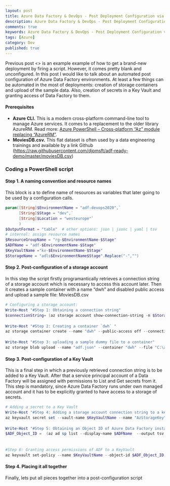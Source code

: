 ```yaml
---
layout: post
title: Azure Data Factory & DevOps - Post Deployment Configuration via Azure CLI
description: Azure Data Factory & DevOps - Post Deployment Configuration via Azure CLI
comments: true
keywords: Azure Data Factory & DevOps - Post Deployment Configuration via Azure CLI
tags: [Azure]
category: Dev
published: true 
---
```


Previous post <> is an example example of how to get a brand-new deployment by firing a script. However, it comes pretty blank and unconfigured. In this post I would like to talk about an automated post configuration of Azure Data Factory environments. At least a few things can be automated in the most of deployments: creation of storage containers and upload of the sample data. Also, creation of secrets in a Key Vault and granting access of Data Factory to them. 

#### Prerequisites
 -	**Azure CLI.** This is a modern cross-platform command-line tool to manage Azure services. It comes to a replacement to the older library AzureRM. Read more: [Azure PowerShell – Cross-platform “Az” module replacing “AzureRM”](https://azure.microsoft.com/es-es/blog/azure-powershell-cross-platform-az-module-replacing-azurerm/).
 - **MoviesDB.csv.** This flat dataset is often used by a data engineering trainings and available by a link Github (https://raw.githubusercontent.com/djpmsft/adf-ready-demo/master/moviesDB.csv)


### Coding a PowerShell script

#### Step 1. A naming convention and resource names 

This block is a to define name of resources as variables that later going to be used by a configuration calls.

```powershell
param([String]$EnvironmentName = "adf-devops2020",` 
      [String]$Stage = "dev",` 
      [String]$Location = "westeurope"`
      )
$OutputFormat = "table"  # other options: json | jsonc | yaml | tsv
# internal: assign resource names
$ResourceGroupName = "rg-$EnvironmentName-$Stage"
$ADFName = "adf-$EnvironmentName-$Stage"
$KeyVaultName ="kv-$EnvironmentName-$Stage"
$StorageName = "adls$EnvironmentName$Stage".Replace("-","")
```

#### Step 2. Post-configuration of a storage account

In this step the script firstly programantically retrieves a connection string of a storage account which is necessary to access this account later. Then it creates a sample container with a name “dwh” and disabled public access and upload a sample file: MoviesDB.csv

```powershell
# Configuring a storage account:
Write-Host "#Step 1: Obtaining a connection string"
$connectionString= (az storage account show-connection-string -n $StorageName -g $ResourceGroupName --query connectionString -o tsv)

Write-Host "#Step 2: Creating a container `dwh` "
az storage container create --name "dwh" --public-access off --connection-string $connectionString --output $OutputFormat

Write-Host "#Step 3: uploading a sample dummy file to a container"
az storage blob upload --name "adf.json" --container "dwh" --file "C:\adf-devops\adf.json" --connection-string $connectionString --no-progress --output $OutputFormat
```

#### Step 3. Post-configuration of a Key Vault

This is a final step in which a previously retrieved connection string is to be added to a Key Vault. 
After that a service principal account of a Data Factory will be assigned with permissions to List and Get secrets from it. This step is mandatory, since Azure Data Factory runs under own managed account and it has to be explicitly granted to have access to a storage of secrets.

```Powershell 
# Adding a secret to a Key Vault
Write-Host "#Step 4: Adding a storage account connection string to a key vault"
az keyvault secret set --vault-name $KeyVaultName --name "AzStorageKey" --value $connectionString --output $OutputFormat

Write-Host "#Step 5: Obtaining an Object ID of Azure Data Factory instance"
$ADF_Object_ID =  (az ad sp list --display-name $ADFName  --output tsv  --query "[].{id:objectId}")


#Step 6: Granting access permissions of ADF to a KeyVault
az keyvault set-policy --name $KeyVaultName --object-id $ADF_Object_ID --secret-permissions get list --query "{Status:properties.provisioningState}" --output $OutputFormat
```

#### Step 4. Placing it all together

Finally, lets put all pieces together into a post-configuration script **<script name>**: 


```powershell
param([String]$EnvironmentName = "adf-devops2020",` 
      [String]$Stage = "dev",` 
      [String]$Location = "westeurope"`
      )


$OutputFormat = "table"  # other options: json | jsonc | yaml | tsv


# internal: assign resource names
$ResourceGroupName = "rg-$EnvironmentName-$Stage"
$ADFName = "adf-$EnvironmentName-$Stage"
$KeyVaultName ="kv-$EnvironmentName-$Stage"
$StorageName = "adls$EnvironmentName$Stage".Replace("-","")


# Configuring a storage account:

Write-Host "#Step 1: Obtaining a connection string"
$connectionString= (az storage account show-connection-string -n $StorageName -g $ResourceGroupName --query connectionString -o tsv)

Write-Host "#Step 2: Creating a container `dwh` "
az storage container create --name "dwh" --public-access off --connection-string $connectionString --output $OutputFormat

Write-Host "#Step 3: uploading a sample dummy file to a container"
az storage blob upload --name "adf.json" --container "dwh" --file "C:\adf-devops\adf.json" --connection-string $connectionString --no-progress --output $OutputFormat


# Adding a secret to a Key Vault

Write-Host "#Step 4: Adding a storage account connection string to a key vault"
az keyvault secret set --vault-name $KeyVaultName --name "AzStorageKey" --value $connectionString --output $OutputFormat


Write-Host "#Step 5: Obtaining an Object ID of Azure Data Factory instance"
$ADF_Object_ID =  (az ad sp list --display-name $ADFName  --output tsv  --query "[].{id:objectId}")

#Step 6: Granting access permissions of ADF to a KeyVault
az keyvault set-policy --name $KeyVaultName --object-id $ADF_Object_ID --secret-permissions get list --query "{Status:properties.provisioningState}" --output $OutputFormat
```

<img src="/assets/images/posts/adf-cicd-p1/generated-objects.png" alt="the roadmap" />  


#### Final words

The Azure CLI script is complete. It automates the creation of the entire data engineering landscape and brings some extra goodies. Those goodies are enforced naming convention, standardization and some time-saving. Especially if the same task repeats during each project intake step.

Many thanks for reading.